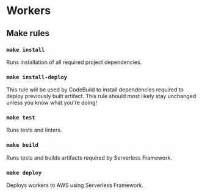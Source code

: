 # Workers

## Make rules

### `make install`
Runs installation of all required project dependencies.

### `make install-deploy`
This rule will be used by CodeBuild to install dependencies required to deploy previously built artifact.
This rule should most likely stay unchanged unless you know what you're doing!

### `make test`
Runs tests and linters.

### `make build`
Runs tests and builds artifacts required by Serverless Framework.

### `make deploy`
Deploys workers to AWS using Serverless Framework.
